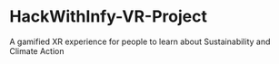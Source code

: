 # HackWithInfy-VR-Project
A gamified XR experience for people to learn about Sustainability and Climate Action

